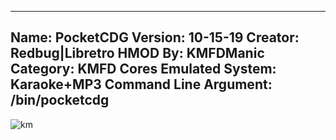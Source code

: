 -----------------------
Name: PocketCDG
Version: 10-15-19
Creator: Redbug|Libretro
HMOD By: KMFDManic
Category: KMFD Cores
Emulated System: Karaoke+MP3
Command Line Argument: /bin/pocketcdg
-----------------------
![km](https://i.imgur.com/37or7fR.png)
